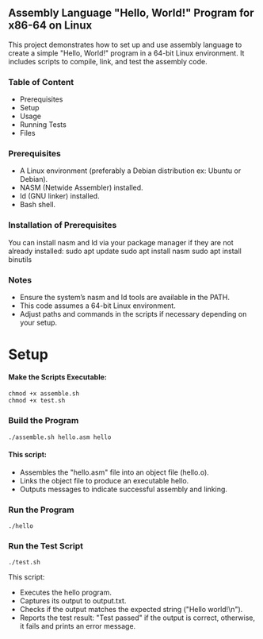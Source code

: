 ## Assembly Language "Hello, World!" Program for x86-64 on Linux
This project demonstrates how to set up and use assembly language to create a simple "Hello, World!" program in a 64-bit Linux environment. It includes scripts to compile, link, and test the assembly code.
### Table of Content
* Prerequisites
* Setup
* Usage
* Running Tests
* Files
### Prerequisites
* A Linux environment (preferably a Debian distribution ex: Ubuntu or Debian).
* NASM (Netwide Assembler) installed.
* ld (GNU linker) installed.
* Bash shell.
### Installation of Prerequisites
You can install nasm and ld via your package manager if they are not already installed:
    sudo apt update
    sudo apt install nasm
    sudo apt install binutils
### Notes
* Ensure the system’s nasm and ld tools are available in the PATH.
* This code assumes a 64-bit Linux environment.
* Adjust paths and commands in the scripts if necessary depending on your setup.
# Setup

#### Make the Scripts Executable:
    chmod +x assemble.sh
    chmod +x test.sh

### Build the Program
    ./assemble.sh hello.asm hello

#### This script:

* Assembles the "hello.asm" file into an object file (hello.o).
* Links the object file to produce an executable hello.
* Outputs messages to indicate successful assembly and linking.

### Run the Program
    ./hello
### Run the Test Script
    ./test.sh
This script:
* Executes the hello program.
* Captures its output to output.txt.
* Checks if the output matches the expected string ("Hello world!\n").
* Reports the test result: "Test passed" if the output is correct, otherwise, it fails and prints an error message.
